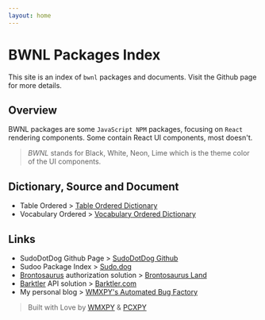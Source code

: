 ```yaml
---
layout: home
---
```


# BWNL Packages Index

This site is an index of `bwnl` packages and documents. Visit the Github page for more details.

## Overview

BWNL packages are some `JavaScript NPM` packages, focusing on `React` rendering components. Some contain React UI components, most doesn't.

> _BWNL_ stands for Black, White, Neon, Lime which is the theme color of the UI components.

## Dictionary, Source and Document

-   Table Ordered > [Table Ordered Dictionary](./table)
-   Vocabulary Ordered > [Vocabulary Ordered Dictionary](./vocabulary)

## Links

-   SudoDotDog Github Page > [SudoDotDog Github](//github.com/SudoDotDog)
-   Sudoo Package Index > [Sudo.dog](//sudo.dog)
-   [Brontosaurus](//github.com/SudoDotDog/Brontosaurus) authorization solution > [Brontosaurus Land](//brontosaurus.land)
-   [Barktler](//github.com/Barktler) API solution > [Barktler.com](//barktler.com)
-   My personal blog > [WMXPY's Automated Bug Factory](//blog.mengw.io)

> Built with Love by [WMXPY](//github.com/WMXPY) & [PCXPY](//github.com/PCXPY)
